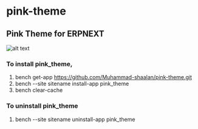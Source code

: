 # pink-theme
## Pink Theme for ERPNEXT

![alt text](https://i.im.ge/2022/10/03/1K3TQ1.Screenshot-2022-10-03-125035.png)

### To install pink_theme,

1. bench get-app https://github.com/Muhammad-shaalan/pink-theme.git
2. bench --site sitename install-app pink_theme
3. bench clear-cache

### To uninstall pink_theme

1. bench --site sitename uninstall-app pink_theme
